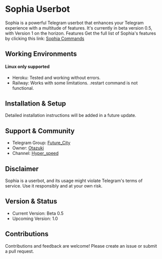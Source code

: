 # Sophia Userbot
Sophia is a powerful Telegram userbot that enhances your Telegram experience with a multitude of features. It's currently in beta version 0.5, with Version 1 on the horizon.
Features
Get the full list of Sophia's features by clicking this link: [Sophia Commands](http://graph.org/Sophia-Commands-01-30)
## Working Environments
#### Linux only supported
 * Heroku: Tested and working without errors.
 * Railway: Works with some limitations. .restart command is not functional.
## Installation & Setup
Detailed installation instructions will be added in a future update.
## Support & Community
 * Telegram Group: [Future_City](https://t.me/FutureCity005)
 * Owner: [Otazuki](https://t.me/Otazuki)
 * Channel: [Hyper_speed](https://t.me/Hyper_Speed0)
## Disclaimer
Sophia is a userbot, and its usage might violate Telegram's terms of service. Use it responsibly and at your own risk.
## Version & Status
 * Current Version: Beta 0.5
 * Upcoming Version: 1.0
## Contributions
Contributions and feedback are welcome! Please create an issue or submit a pull request.
